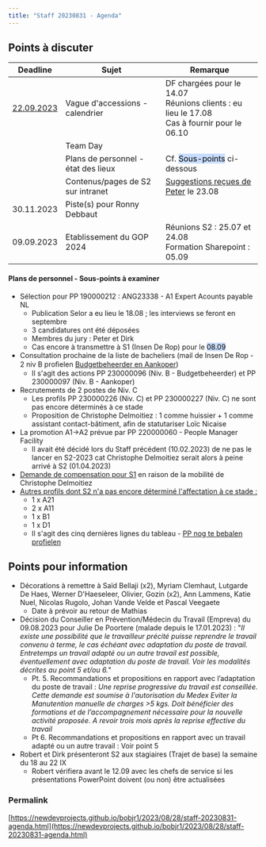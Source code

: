 ```yaml
---
title: "Staff 20230831 - Agenda"
---
```

## Points à discuter

| Deadline   | Sujet                               | Remarque                                                                                        |
| ---------- | ----------------------------------- | ----------------------------------------------------------------------------------------------- |
| [22.09.2023](https://newdevprojects.github.io/bobjr1/2023/08/28/composition-du-jury-accession.html) | Vague d'accessions - calendrier     | DF chargées pour le 14.07<br>Réunions clients : eu lieu le 17.08<br>Cas à fournir pour le 06.10 |
|            | Team Day                            |                                                                                                 |
|            | Plans de personnel - état des lieux | Cf. <mark style="background: #ADCCFFA6;">Sous-points</mark> ci-dessous                                                                  |
|            | Contenus/pages de S2 sur intranet   | [Suggestions reçues de Peter](https://newdevprojects.github.io/bobjr1/2023/08/28/input-peter-intranet.html) le 23.08                                                            |
| 30.11.2023 | Piste(s) pour Ronny Debbaut         |                                                                                                 |
| 09.09.2023 | Etablissement du GOP 2024           | Réunions S2 : 25.07 et 24.08<br>Formation Sharepoint : 05.09                                    |

#### Plans de personnel - Sous-points à examiner

* Sélection pour PP 190000212 : ANG23338 - A1 Expert Acounts payable NL
	* Publication Selor a eu lieu le 18.08 ; les interviews se feront en septembre
	* 3 candidatures ont été déposées
	* Membres du jury : Peter et Dirk
	* Cas encore à transmettre à S1 (Insen De Rop) pour le <mark style="background: #ADCCFFA6;">08.09</mark>
* Consultation prochaine de la liste de bacheliers (mail de Insen De Rop - 2 niv B proﬁelen [Budgetbeheerder en Aankoper](https://newdevprojects.github.io/bobjr1/2023/08/28/budgetbeheerder-en-aankoper.html))
	* Il s'agit des actions PP 230000096 (Niv. B - Budgetbeheerder) et PP 230000097 (Niv. B - Aankoper)
* Recrutements de 2 postes de Niv. C
	* Les profils PP 230000226 (Niv. C) et PP 230000227 (Niv. C) ne sont pas encore déterminés à ce stade
	* Proposition de Christophe Delmoitiez : 1 comme huissier + 1 comme assistant contact-bâtiment, afin de statutariser Loïc Nicaise
* La promotion A1->A2 prévue par PP 220000060 - People Manager Facility
	* Il avait été décidé lors du Staff précédent (10.02.2023) de ne pas le lancer en S2-2023 cat Christophe Delmoitiez serait alors à peine arrivé à S2 (01.04.2023)
* [Demande de compensation pour S1](https://newdevprojects.github.io/bobjr1/2023/08/28/demande-de-compensation-pour-s1.html) en raison de la mobilité de Christophe Delmoitiez
* <u>Autres profils dont S2 n'a pas encore déterminé l'affectation à ce stade :</u>
	* 1 x A21
	* 2 x A11
	* 1 x B1
	* 1 x D1
	* Il s'agit des cinq dernières lignes du tableau - [PP nog te bebalen profielen]()

## Points pour information

* Décorations à remettre à Saïd Bellaji (x2), Myriam Clemhaut, Lutgarde De Haes, Werner D'Haeseleer, Olivier, Gozin (x2), Ann Lammens, Katie Nuel, Nicolas Rugolo, Johan Vande Velde et Pascal Veegaete
	* Date à prévoir au retour de Mathias
* Décision du Conseiller en Prévention/Médecin du Travail (Empreva) du 09.08.2023 pour Julie De Poortere (malade depuis le 17.01.2023) : "*Il existe une possibilité que le travailleur précité puisse reprendre le travail convenu à terme, le cas échéant avec adaptation du poste de travail. Entretemps un travail adapté ou un autre travail est possible, éventuellement avec adaptation du poste de travail. Voir les modalités décrites au point 5 et/ou 6.*"  
	* Pt. 5. Recommandations et propositions en rapport avec l’adaptation du poste de travail : *Une reprise progressive du travail est conseillée. Cette demande est soumise à l'autorisation du Medex Eviter la Manutention manuelle de charges >5 kgs. Doit bénéficier des formations et de l’accompagnement nécessaire pour la nouvelle activité proposée. A revoir trois mois après la reprise effective du travail*
	* Pt 6. Recommandations et propositions en rapport avec un travail adapté ou un autre travail : Voir point 5 
* Robert et Dirk présenteront S2 aux stagiaires (Trajet de base) la semaine du 18 au 22 IX
	* Robert vérifiera avant le 12.09 avec les chefs de service si les présentations PowerPoint doivent (ou non) être actualisées

### Permalink

[https://newdevprojects.github.io/bobjr1/2023/08/28/staff-20230831-agenda.html](https://newdevprojects.github.io/bobjr1/2023/08/28/staff-20230831-agenda.html)